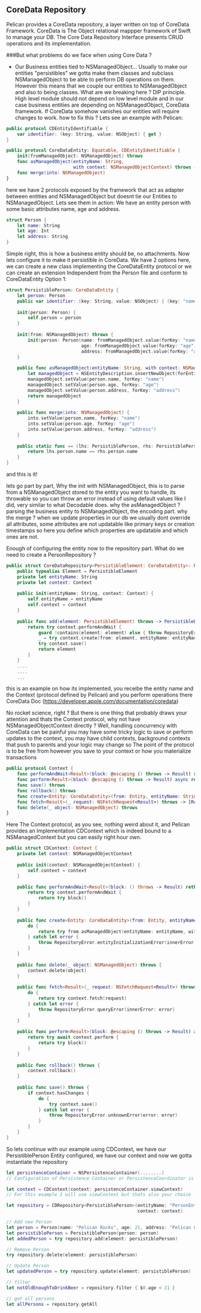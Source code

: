 
## CoreData Repository

Pelican provides a CoreData repository, a layer written on top of CoreData Framework.
CoreData is The Object relational mappper framework of Swift to manage your DB.
The Core Data Repository Interface presents CRUD operations and its implementation.

###But what problems do we face when using Core Data ?
- Our Business entities tied to NSManagedObject...
Usually to make our entities "persistibles" we gotta make them classes and subclass NSManagedObject to be able to perform DB operations on them.
However this means that we couple our entities to NSManagedObject and also to being classes.
What are we breaking here ? DIP principle. High level module should not depend on low level module and in our case business entities are depending on NSManagedObject, CoreData framework. If CoreData somehow vanishes our entities will require changes to work.
how to fix this ?
Lets see an example with Pelican:
```swift
public protocol CDEntityIdentifiable {
    var identifier: (key: String, value: NSObject) { get }
}

public protocol CoreDataEntity: Equatable, CDEntityIdentifiable {
    init(fromManagedObject: NSManagedObject) throws
    func asManagedObject(entityName: String,
                         with context: NSManagedObjectContext) throws -> NSManagedObject
    func merge(into: NSManagedObject)
}
```

here we have 2 protocols exposed by the framework that act as adapter between entities and NSManagedObject but doesnt tie our Entities to NSManagedObject.
Lets see them in action:
We have an entity person with some basic attributes name, age and address.

```swift
struct Person {
    let name: String
    let age: Int
    let address: String
}
```
Simple right, this is how a business entity should be, no attachments.
Now lets configure it to make it persistible in CoreData.
We have 2 options here, we can create a new class implementing the CoreDataEntity protocol or we can create an extension Independent from the Person file and conform to CoreDataEntity
Option 1:

```swift
struct PersistiblePerson: CoreDataEntity {
    let person: Person
    public var identifier: (key: String, value: NSObject) { (key: "name", value: name as NSObject) }
    
    init(person: Person) {
        self.person = person
    }
    
    init(from: NSManagedObject) throws {
        init(person: Person(name: fromManagedObject.value(forKey: "name") as? String ?? ""
                            age: fromManagedObject.value(forKey: "age") as? Int ?? -1
                            address: fromManagedObject.value(forKey: "address") as? String ?? "")
    }
    
    public func asManagedObject(entityName: String, with context: NSManagedObjectContext) throws -> NSManagedObject {
        let managedObject = NSEntityDescription.insertNewObject(forEntityName: entityName, into: context)
        managedObject.setValue(person.name, forKey: "name")
        managedObject.setValue(person.age, forKey: "age")
        managedObject.setValue(person.address, forKey: "address")
        return managedObject
    }
    
    public func merge(into: NSManagedObject) {
        into.setValue(person.name, forKey: "name")
        into.setValue(person.age, forKey: "age")
        into.setValue(person.address, forKey: "address")
    }
    
    public static func == (lhs: PersistiblePerson, rhs: PersistiblePerson) -> Bool {
        return lhs.person.name == rhs.person.name
    }
}
```

and this is it!

lets go part by part, Why the init with NSManagedObject, this is to parse from a NSManagedObject stored to the entity you want to handle, its throwable so you can throw an error instead of using default values like I did, very similar to what Decodable does.
why the asManagedObject ? parsing the business entity to NSManagedObject, the encoding part.
why the merge ?
when we update properties in our db we usually dont override all attributes, some attributes are not updatable like primary keys or creation timestamps so here you define which properties are updatable and which ones are not.

Enough of configuring the entity now to the repository part.
What do we need to create a PersonRepository ?



```swift
public struct CoreDataRepository<PersistibleElement: CoreDataEntity>: Repository {
    public typealias Element = PersistibleElement
    private let entityName: String
    private let context: Context
    
    public init(entityName: String, context: Context) {
        self.entityName = entityName
        self.context = context
    }
    
    public func add(element: PersistibleElement) throws -> PersistibleElement {
        return try context.performAndWait {
            guard !contains(element: element) else { throw RepositoryError.duplicatedData }
            _ = try context.create(from: element, entityName: entityName)
            try context.save()
            return element
        }
    }
    ....
    ....
    ...
```

this is an example on how its implemented, you receibe the entity name and the Context (protocol defined by Pelican) and you perform operations there
CoreData Doc (https://developer.apple.com/documentation/coredata)
  
No rocket science, right ? But there is one thing that probably draws your attention and thats the Context protocol, why not have NSManagedObjectContext directly ?
Well, handling concurrency with CoreData can be painful you may have some tricky logic to save or perform updates to the context, you may have child contexts, background contexts that push to parents and your logic may change so The point of the protocol is to be free from however you save to your context or how you materialize transactions   

```swift
public protocol Context {
    func performAndWait<Result>(block: @escaping () throws -> Result) rethrows -> Result
    func perform<Result>(block: @escaping () throws -> Result) async rethrows -> Result
    func save() throws
    func rollback() throws
    func create<Entity: CoreDataEntity>(from: Entity, entityName: String) throws -> NSManagedObject
    func fetch<Result>(_ request: NSFetchRequest<Result>) throws -> [Result]
    func delete(_ object: NSManagedObject) throws
}
```

Here The Context protocol, as you see, nothing weird about it, and Pelican provides an Implementation CDContext which is indeed bound to a NSManagedContext but you can easily right hour own.

```swift
public struct CDContext: Context {
    private let context: NSManagedObjectContext
    
    public init(context: NSManagedObjectContext) {
        self.context = context
    }

    public func performAndWait<Result>(block: () throws -> Result) rethrows -> Result {
        return try context.performAndWait {
            return try block()
        }
    }
    
    public func create<Entity: CoreDataEntity>(from: Entity, entityName: String) throws -> NSManagedObject {
        do {
            return try from.asManagedObject(entityName: entityName, with: context)
        } catch let error {
            throw RepositoryError.entityInitializationError(innerError: error)
        }
    }
    
    public func delete(_ object: NSManagedObject) throws {
        context.delete(object)
    }
    
    public func fetch<Result>(_ request: NSFetchRequest<Result>) throws -> [Result] where Result : NSFetchRequestResult {
        do {
            return try context.fetch(request)
        } catch let error {
            throw RepositoryError.queryError(innerError: error)
        }
    }
    
    public func perform<Result>(block: @escaping () throws -> Result) async rethrows -> Result {
        return try await context.perform {
            return try block()
        }
    }
    
    public func rollback() throws {
        context.rollback()
    }
    
    public func save() throws {
        if context.hasChanges {
            do {
                try context.save()
            } catch let error {
                throw RepositoryError.unknownError(error: error)
            }
        }
    }
}
```


So lets continue with our example using CDContext, we have our PersistiblePerson Entity configured, we have our context and now we gotta instantiate the repository


```swift
let persistenceContainer = NSPersistenceContainer(........)
// Configuration of Persistence Container or PersistenceCoordinator is your responsibility

let context = CDContext(context: persistenceContainer.viewContext)
// For this example I will use viewContext but thats also your choice

let repository = CDRepository<PersistiblePerson>(entityName: "PersonEntity",
                                                 context: context)

// Add new Person
let person = Person(name: "Pelican Rocks", age: 21, address: "Pelican Cave")
let persistiblePerson = PersistiblePerson(person: person)
let addedPerson = try repository.add(element: persistiblePerson)

// Remove Person
try repository.delete(element: persistiblePerson)

// Update Person
let updatedPerson = try repository.update(element: persistiblePerson)

// filter
let notOldEnoughToDrinkBeer = repository.filter { $0.age < 21 }

// get all persons
let allPersons = repository.getAll
```
